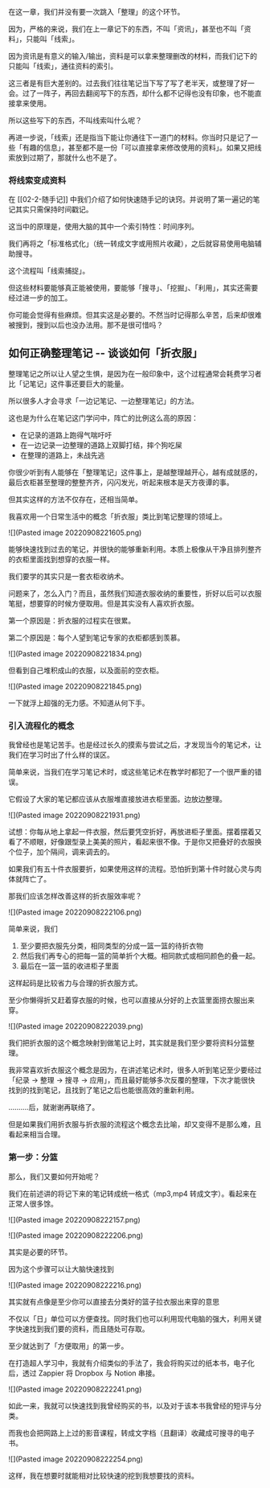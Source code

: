 在这一章，我们并没有要一次跳入「整理」的这个环节。

因为，严格的来说，我们在上一章记下的东西，不叫「资讯」，甚至也不叫「资料」，只能叫「线索」。

因为资讯是有意义的输入/输出，资料是可以拿来整理删改的材料，而我们记下的只能叫「线索」，通往资料的索引。

这三者是有巨大差别的。过去我们往往笔记当下写了写了老半天，或整理了好一会。过了一阵子，再回去翻阅写下的东西，却什么都不记得也没有印象，也不能直接拿来使用。

所以这些写下的东西，不叫线索叫什么呢？

再进一步说，「线索」还是指当下能让你通往下一道门的材料。你当时只是记了一些「有趣的信息」，甚至都不是一份「可以直接拿来修改使用的资料」。如果又把线索放到过期了，那就什么也不是了。

### 将线索变成资料

在 [[02-2-随手记]] 中我们介绍了如何快速随手记的诀窍。并说明了第一遍记的笔记其实只需保持时间戳记。

这当中的原理是，使用大脑的其中一个索引特性：时间序列。

我们再将之「标准格式化」（统一转成文字或用照片收藏），之后就容易使用电脑辅助搜寻。

这个流程叫「线索捕捉」。

但这些材料要能够真正能被使用，要能够「搜寻」、「挖掘」、「利用」，其实还需要经过进一步的加工。

你可能会觉得有些麻烦。但其实这是必要的。不然当时记得那么辛苦，后来却很难被搜到，搜到以后也没办法用。那不是很可惜吗？

## 如何正确整理笔记 -- 谈谈如何「折衣服」


整理笔记之所以让人望之生惧，是因为在一般印象中，这个过程通常会耗费学习者比「记笔记」这件事还要巨大的能量。

所以很多人才会寻求「一边记笔记、一边整理笔记」的方法。

这也是为什么在笔记这门学问中，阵亡的比例这么高的原因：

* 在记录的道路上跑得气喘吁吁
* 在一边记录一边整理的道路上双脚打结，摔个狗吃屎
* 在整理的道路上，未战先逃

你很少听到有人能够在「整理笔记」这件事上，是越整理越开心，越有成就感的，最后衣柜甚至整理的整整齐齐，闪闪发光，听起来根本是天方夜谭的事。

但其实这样的方法不仅存在，还相当简单。

我喜欢用一个日常生活中的概念「折衣服」类比到笔记整理的领域上。

![](Pasted image 20220908221605.png)

能够快速找到过去的笔记，并很快的能够重新利用。本质上极像从干净且排列整齐的衣柜里面找到想穿的衣服一样。

我们要学的其实只是一套衣柜收纳术。

问题来了，怎么入门？而且，虽然我们知道衣服收纳的重要性，折好以后可以衣服笔挺，想要穿的时候方便取用。但是其实没有人喜欢折衣服。

第一个原因是：折衣服的过程实在很累。

第二个原因是：每个人望到笔记专家的衣柜都感到羡慕。

![](Pasted image 20220908221834.png)

但看到自己堆积成山的衣服，以及面前的空衣柜。

![](Pasted image 20220908221845.png)

一下就浮上超强的无力感。不知道从何下手。


### 引入流程化的概念

我曾经也是笔记苦手。也是经过长久的摸索与尝试之后，才发现当今的笔记术，让我们在学习时出了什么样的误区。

简单来说，当我们在学习笔记术时，或这些笔记术在教学时都犯了一个很严重的错误。

它假设了大家的笔记都应该从衣服堆直接放进衣柜里面。边放边整理。

![](Pasted image 20220908221931.png)

试想：你每从地上拿起一件衣服，然后要凭空折好，再放进柜子里面。摆着摆着又看了不顺眼，好像跟型录上美美的照片，看起来很不像。于是你又把叠好的衣服换个位子，加个隔间，调来调去的。

如果我们有五十件衣服要折，如果使用这样的流程。恐怕折到第十件时就心灵与肉体就阵亡了。

那我们应该怎样改善这样的折衣服效率呢？

![](Pasted image 20220908222106.png)

简单来说，我们

1. 至少要把衣服先分类，相同类型的分成一篮一篮的待折衣物
2. 然后我们再专心的把每一篮的简单折个大概。相同款式或相同颜色的叠一起。
3. 最后在一篮一篮的收进柜子里面

这样起码是比较省力与合理的折衣服方式。

至少你懒得折又赶着穿衣服的时候，也可以直接从分好的上衣篮里面捞衣服出来穿。

![](Pasted image 20220908222039.png)


我们把折衣服的这个概念映射到做笔记上时，其实就是我们至少要将资料分篮整理。

我非常喜欢折衣服这个概念是因为，在讲述笔记术时，很多人听到笔记至少要经过「纪录 -> 整理 -> 搜寻 -> 应用」，而且最好能够多次反覆的整理，下次才能很快找到的找到笔记，且找到了笔记之后也能很高效的重新利用。

..........后，就谢谢再联络了。

但是如果我们用折衣服与折衣服的流程这个概念去比喻，却又变得不是那么难，且看起来相当合理。



### 第一步：分篮

那么，我们又要如何开始呢？

我们在前述讲的将记下来的笔记转成统一格式（mp3,mp4 转成文字）。看起来在正常人很多馀。

![](Pasted image 20220908222157.png)

![](Pasted image 20220908222206.png)

其实是必要的环节。

因为这个步骤可以让大脑快速找到

![](Pasted image 20220908222216.png)

其实就有点像是至少你可以直接去分类好的篮子拉衣服出来穿的意思

不仅以「日」单位可以方便查找。同时我们也可以利用现代电脑的强大，利用关键字快速找到我们要的资料，而且随处可存取。

至少就达到了「方便取用」的第一步。

在打造超人学习中，我就有介绍类似的手法了，我会将购买过的纸本书，电子化后，透过 Zappier 将 Dropbox 与 Notion 串接。

![](Pasted image 20220908222241.png)

如此一来，我就可以快速找到我曾经购买的书，以及对于该本书我曾经的短评与分类。

而我也会把网路上上过的影音课程，转成文字档（且翻译）收藏成可搜寻的电子书。

![](Pasted image 20220908222254.png)

这样，我在想要时就能相对比较快速的挖到我想要找的资料。
